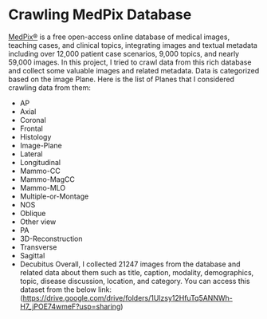 # Crawling MedPix Database
[MedPix®](https://medpix.nlm.nih.gov/home) is a free open-access online database of medical images, teaching cases, and clinical topics, integrating images and textual metadata including over 12,000 patient case scenarios, 9,000 topics, and nearly 59,000 images. In this project, I tried to crawl data from this rich database and collect some valuable images and related metadata. Data is categorized based on the image Plane. Here is the list of Planes that I considered crawling data from them:
- AP
- Axial
- Coronal
- Frontal
- Histology
- Image-Plane
- Lateral
- Longitudinal
- Mammo-CC
- Mammo-MagCC
- Mammo-MLO
- Multiple-or-Montage
- NOS
- Oblique
- Other view
- PA
- 3D-Reconstruction
- Transverse
- Sagittal
- Decubitus
Overall, I collected 21247 images from the database and related data about them such as title, caption, modality, demographics, topic, disease discussion, location, and category.
You can access this dataset from the below link:
(https://drive.google.com/drive/folders/1Ulzsy12HfuTq5ANNWh-H7_jPOE74wmeF?usp=sharing)
